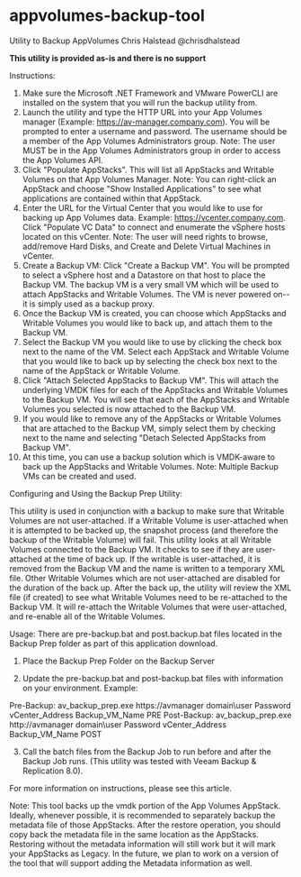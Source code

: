 # appvolumes-backup-tool
Utility to Backup AppVolumes
Chris Halstead
@chrisdhalstead

**This utility is provided as-is and there is no support**

Instructions:

1. Make sure the Microsoft .NET Framework and VMware PowerCLI are installed on the system that you will run the backup utility from.
2. Launch the utility and type the HTTP URL into your App Volumes manager (Example: https://av-manager.company.com). You will be prompted to enter a username and password. The username should be a member of the App Volumes Administrators group. Note: The user MUST be in the App Volumes Administrators group in order to access the App Volumes API.
3. Click "Populate AppStacks". This will list all AppStacks and Writable Volumes on that App Volumes Manager. Note: You can right-click an AppStack and choose "Show Installed Applications" to see what applications are contained within that AppStack.
4. Enter the URL for the Virtual Center that you would like to use for backing up App Volumes data. Example: https://vcenter.company.com.  Click "Populate VC Data" to connect and enumerate the vSphere hosts located on this vCenter. Note: The user will need rights to browse, add/remove Hard Disks, and Create and Delete Virtual Machines in vCenter.
5. Create a Backup VM: Click "Create a Backup VM". You will be prompted to select a vSphere host and a Datastore on that host to place the Backup VM. The backup VM is a very small VM which will be used to attach AppStacks and Writable Volumes. The VM is never powered on-- it is simply used as a backup proxy.
6. Once the Backup VM is created, you can choose which AppStacks and Writable Volumes you would like to back up, and attach them to the Backup VM.
7. Select the Backup VM you would like to use by clicking the check box next to the name of the VM.
   Select each AppStack and Writable Volume that you would like to back up by selecting the check box next to the name of the AppStack or Writable Volume.
8. Click "Attach Selected AppStacks to Backup VM". This will attach the underlying VMDK files for each of the AppStacks and Writable Volumes to the Backup VM. You will see that each of the AppStacks and Writable Volumes you selected is now attached to the Backup VM.
9. If you would like to remove any of the AppStacks or Writable Volumes that are attached to the Backup VM, simply select them by checking next to the name and selecting "Detach Selected AppStacks from Backup VM".
10. At this time, you can use a backup solution which is VMDK-aware to back up the AppStacks and Writable Volumes.
    Note: Multiple Backup VMs can be created and used.

Configuring and Using the Backup Prep Utility:

This utility is used in conjunction with a backup to make sure that Writable Volumes are not user-attached. If a Writable Volume is user-attached when it is attempted to be backed up, the snapshot process (and therefore the backup of the Writable Volume) will fail. This utility looks at all Writable Volumes connected to the Backup VM. It checks to see if they are user-attached at the time of back up. If the writable is user-attached, it is removed from the Backup VM and the name is written to a temporary XML file. Other Writable Volumes which are not user-attached are disabled for the duration of the back up. After the back up, the utility will review the XML file (if created) to see what Writable Volumes need to be re-attached to the Backup VM. It will re-attach the Writable Volumes that were user-attached, and re-enable all of the Writable Volumes.

Usage: There are pre-backup.bat and post.backup.bat files located in the Backup Prep folder as part of this application download.

1. Place the Backup Prep Folder on the Backup Server

2. Update the pre-backup.bat and post-backup.bat files with information on your environment. Example:

Pre-Backup: av_backup_prep.exe https://avmanager domain\user Password vCenter_Address Backup_VM_Name PRE
Post-Backup: av_backup_prep.exe http://avmanager domain\user Password vCenter_Address Backup_VM_Name POST

3. Call the batch files from the Backup Job to run before and after the Backup Job runs. (This utility was tested with Veeam Backup & Replication 8.0).

For more information on instructions, please see this article.

Note: This tool backs up the vmdk portion of the App Volumes AppStack. Ideally, whenever possible, it is recommended to separately backup the metadata file of those AppStacks. After the restore operation, you should copy back the metadata file in the same location as the AppStacks. Restoring without the metadata information will still work but it will mark your AppStacks as Legacy. In the future, we plan to work on a version of the tool that will support adding the Metadata information as well.
